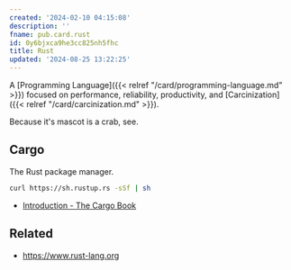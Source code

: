 ```yaml
---
created: '2024-02-10 04:15:08'
description: ''
fname: pub.card.rust
id: 0y6bjxca9he3cc825nh5fhc
title: Rust
updated: '2024-08-25 13:22:25'
---
```


A [Programming Language]({{< relref "/card/programming-language.md" >}}) focused on performance, reliability, productivity, and [Carcinization]({{< relref "/card/carcinization.md" >}}).

Because it's mascot is a crab, see.

## Cargo

The Rust package manager.

```sh
curl https://sh.rustup.rs -sSf | sh
```

- [Introduction - The Cargo Book](https://doc.rust-lang.org/cargo/)

## Related

- <https://www.rust-lang.org>